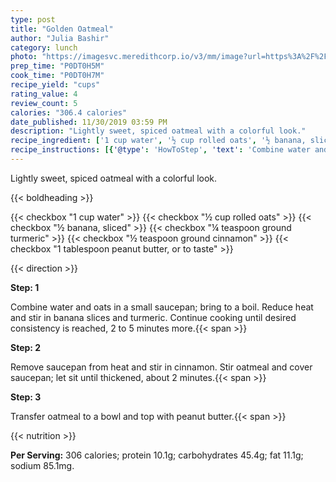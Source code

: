 ```yaml
---
type: post
title: "Golden Oatmeal"
author: "Julia Bashir"
category: lunch
photo: "https://imagesvc.meredithcorp.io/v3/mm/image?url=https%3A%2F%2Fimages.media-allrecipes.com%2Fuserphotos%2F6958584.jpg"
prep_time: "P0DT0H5M"
cook_time: "P0DT0H7M"
recipe_yield: "cups"
rating_value: 4
review_count: 5
calories: "306.4 calories"
date_published: 11/30/2019 03:59 PM
description: "Lightly sweet, spiced oatmeal with a colorful look."
recipe_ingredient: ['1 cup water', '½ cup rolled oats', '½ banana, sliced', '¼ teaspoon ground turmeric', '½ teaspoon ground cinnamon', '1 tablespoon peanut butter, or to taste']
recipe_instructions: [{'@type': 'HowToStep', 'text': 'Combine water and oats in a small saucepan; bring to a boil. Reduce heat and stir in banana slices and turmeric. Continue cooking until desired consistency is reached, 2 to 5 minutes more.\n'}, {'@type': 'HowToStep', 'text': 'Remove saucepan from heat and stir in cinnamon. Stir oatmeal and cover saucepan; let sit until thickened, about 2 minutes.\n'}, {'@type': 'HowToStep', 'text': 'Transfer oatmeal to a bowl and top with peanut butter.\n'}]
---
```


Lightly sweet, spiced oatmeal with a colorful look. 

{{< boldheading >}}

{{< checkbox "1 cup water" >}}
{{< checkbox "½ cup rolled oats" >}}
{{< checkbox "½  banana, sliced" >}}
{{< checkbox "¼ teaspoon ground turmeric" >}}
{{< checkbox "½ teaspoon ground cinnamon" >}}
{{< checkbox "1 tablespoon peanut butter, or to taste" >}}


{{< direction >}}

**Step: 1**

Combine water and oats in a small saucepan; bring to a boil. Reduce heat and stir in banana slices and turmeric. Continue cooking until desired consistency is reached, 2 to 5 minutes more.{{< span >}}

**Step: 2**

Remove saucepan from heat and stir in cinnamon. Stir oatmeal and cover saucepan; let sit until thickened, about 2 minutes.{{< span >}}

**Step: 3**

Transfer oatmeal to a bowl and top with peanut butter.{{< span >}}

{{< nutrition >}}

**Per Serving:** 306 calories; protein 10.1g; carbohydrates 45.4g; fat 11.1g; sodium 85.1mg.